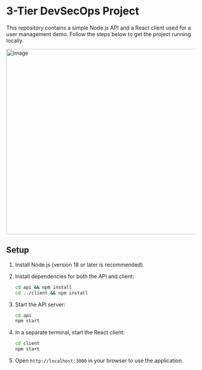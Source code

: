 # 3-Tier DevSecOps Project

This repository contains a simple Node.js API and a React client used for a user management demo. Follow the steps below to get the project running locally.

<img width="820" height="493" alt="image" src="https://github.com/user-attachments/assets/be49c27e-4756-4a20-91dd-022b76e8141e" />


## Setup

1. Install Node.js (version 18 or later is recommended).
2. Install dependencies for both the API and client:

   ```bash
   cd api && npm install
   cd ../client && npm install
   ```

3. Start the API server:

   ```bash
   cd api
   npm start
   ```

4. In a separate terminal, start the React client:

   ```bash
   cd client
   npm start
   ```

5. Open `http://localhost:3000` in your browser to use the application.

